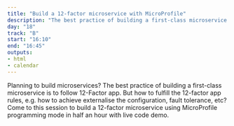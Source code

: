 ```yaml
---
title: "Build a 12-factor microservice with MicroProfile"
description: "The best practice of building a first-class microservice is to follow 12-Factor app."
day: "18"
track: "B"
start: "16:10"
end: "16:45"
outputs:
- html
- calendar
---
```


Planning to build microservices? The best practice of building a first-class microservice is to follow 12-Factor app. But how to fulfill the 12-factor app rules, e.g. how to achieve externalise the configuration, fault tolerance, etc? Come to this session to build a 12-factor microservice using MicroProfile programming mode in half an hour with live code demo.
